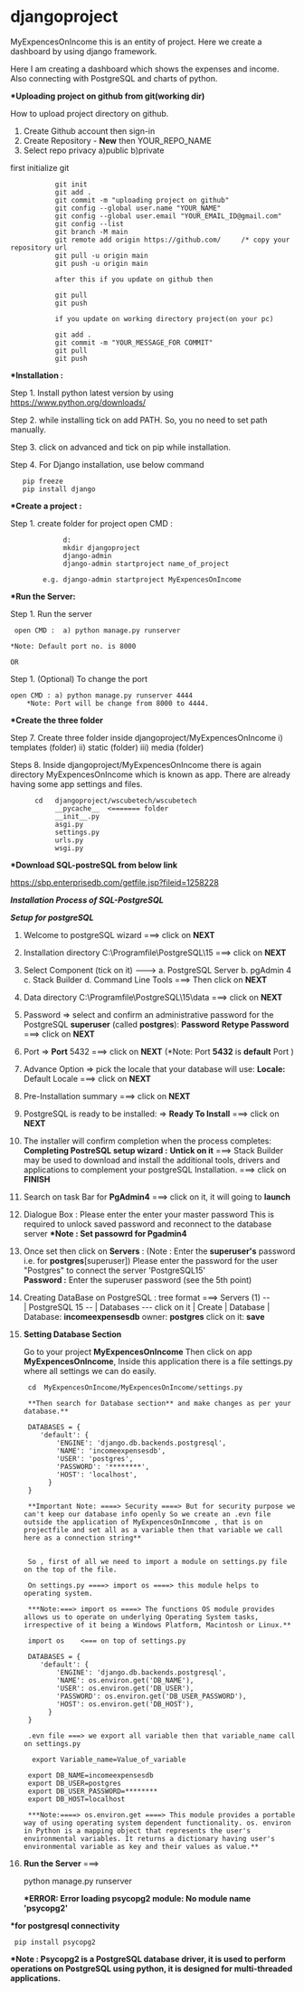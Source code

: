 # djangoproject

MyExpencesOnIncome this is an entity of project. Here we create a dashboard by using django framework.

Here I am creating a dashboard which shows the expenses and income. Also connecting with PostgreSQL and charts of python.

**\*Uploading project on github from git(working dir)**

How to upload project directory on github.

1. Create Github account then sign-in
2. Create Repository - **New** then YOUR_REPO_NAME
3. Select repo privacy a)public b)private

first initialize git

               git init
               git add .
               git commit -m "uploading project on github"
               git config --global user.name "YOUR_NAME"
               git config --global user.email "YOUR_EMAIL_ID@gmail.com"
               git config --list
               git branch -M main
               git remote add origin https://github.com/     /* copy your repository url
               git pull -u origin main
               git push -u origin main

               after this if you update on github then

               git pull
               git push

               if you update on working directory project(on your pc)

               git add .
               git commit -m "YOUR_MESSAGE_FOR COMMIT"
               git pull
               git push

**\*Installation :**

Step 1. Install python latest version by using https://www.python.org/downloads/

Step 2. while installing tick on add PATH. So, you no need to set path manually.

Step 3. click on advanced and tick on pip while installation.

Step 4. For Django installation, use below command

       pip freeze
       pip install django

**\*Create a project :**

Step 1. create folder for project
open CMD :

                 d:
                 mkdir djangoproject
                 django-admin
                 django-admin startproject name_of_project

            e.g. django-admin startproject MyExpencesOnIncome

**\*Run the Server:**

Step 1. Run the server

     open CMD :  a) python manage.py runserver

    *Note: Default port no. is 8000

    OR

Step 1. (Optional) To change the port

    open CMD : a) python manage.py runserver 4444
        *Note: Port will be change from 8000 to 4444.

**\*Create the three folder**

Step 7. Create three folder inside djangoproject/MyExpencesOnIncome
i) templates (folder)
ii) static (folder)
iii) media (folder)

Steps 8. Inside djangoproject/MyExpencesOnIncome there is again directory MyExpencesOnIncome which is known as app. There are already having some app settings and files.

          cd   djangoproject/wscubetech/wscubetech
               __pycache__  <======= folder
               __init__.py
               asgi.py
               settings.py
               urls.py
               wsgi.py

**\*Download SQL-postreSQL from below link**

https://sbp.enterprisedb.com/getfile.jsp?fileid=1258228

**_Installation Process of SQL-PostgreSQL_**

**_Setup for postgreSQL_**

1.  Welcome to postgreSQL wizard ===> click on **NEXT**
2.  Installation directory C:\Programfile\PostgreSQL\15 ===> click on **NEXT**
3.  Select Component (tick on it) ---> a. PostgreSQL Server
    b. pgAdmin 4
    c. Stack Builder
    d. Command Line Tools ===> Then click on **NEXT**

4.  Data directory C:\Programfile\PostgreSQL\15\data ===> click on **NEXT**
5.  Password => select and confirm an administrative password for the PostgreSQL **superuser** (called **postgres**):
    **Password**
    **Retype Password**
    ===> click on **NEXT**

6.  Port => **Port** 5432 ===> click on **NEXT** (\*Note: Port **5432** is **default** Port )
7.  Advance Option => pick the locale that your database will use:
    **Locale:** Default Locale
    ===> click on **NEXT**
8.  Pre-Installation summary ===> click on **NEXT**
9.  PostgreSQL is ready to be installed: => **Ready To Install** ===> click on **NEXT**
10. The installer will confirm completion when the process completes:
    **Completing PostreSQL setup wizard :**
    **Untick on it** ===> Stack Builder may be used to download and install the additional tools,
    drivers and applications to complement your postgreSQL Installation.
    ===> click on **FINISH**
11. Search on task Bar for **PgAdmin4** ===> click on it, it will going to **launch**
12. Dialogue Box : Please enter the enter your master password
    This is required to unlock saved password and reconnect to the database server
    **\*Note : Set passowrd for Pgadmin4**
13. Once set then click on **Servers** : (Note : Enter the **superuser's** password i.e. for **postgres**[superuser])
    Please enter the password for the user "Postgres" to connect the server 'PostgreSQL15'  
     **Password :** Enter the superuser password (see the 5th point)

14. Creating DataBase on PostgreSQL : tree format ===> Servers (1) --  
     |
    PostgreSQL 15 --
    |
    Databases --- click on it
    |
    Create
    |
    Database
    |
    Database: **incomeexpensesdb**
    owner: **postgres**
    click on it: **save**

15. **Setting Database Section**

    Go to your project **MyExpencesOnIncome** Then click on app **MyExpencesOnIncome**, Inside this application there is a file
    settings.py where all settings we can do easily.

         cd  MyExpencesOnIncome/MyExpencesOnIncome/settings.py

         **Then search for Database section** and make changes as per your database.**

         DATABASES = {
            'default': {
                'ENGINE': 'django.db.backends.postgresql',
                'NAME': 'incomeexpensesdb',
                'USER': 'postgres',
                'PASSWORD': '********',
                'HOST': 'localhost',
              }
         }

         **Important Note: ====> Security ====> But for security purpose we can't keep our database info openly So we create an .evn file outside the application of MyExpencesOnInmcome , that is on projectfile and set all as a variable then that variable we call here as a connection string**


         So , first of all we need to import a module on settings.py file on the top of the file.

         On settings.py ====> import os ====> this module helps to operating system.

         ***Note:===> import os ====> The functions OS module provides allows us to operate on underlying Operating System tasks, irrespective of it being a Windows Platform, Macintosh or Linux.**

         import os    <=== on top of settings.py

         DATABASES = {
            'default': {
                'ENGINE': 'django.db.backends.postgresql',
                'NAME': os.environ.get('DB_NAME'),
                'USER': os.environ.get('DB_USER'),
                'PASSWORD': os.environ.get('DB_USER_PASSWORD'),
                'HOST': os.environ.get('DB_HOST'),
              }
         }

         .evn file ===> we export all variable then that variable_name call on settings.py

          export Variable_name=Value_of_variable

         export DB_NAME=incomeexpensesdb
         export DB_USER=postgres
         export DB_USER_PASSWORD=********
         export DB_HOST=localhost

         ***Note:====> os.environ.get ====> This module provides a portable way of using operating system dependent functionality. os. environ in Python is a mapping object that represents the user's environmental variables. It returns a dictionary having user's environmental variable as key and their values as value.**

16. **Run the Server** ===>

    python manage.py runserver

    **\*ERROR: Error loading psycopg2 module: No module name 'psycopg2'**

**\*for postgresql connectivity**

     pip install psycopg2

**\*Note : Psycopg2 is a PostgreSQL database driver, it is used to perform operations on PostgreSQL using python, it is designed for multi-threaded applications.**
